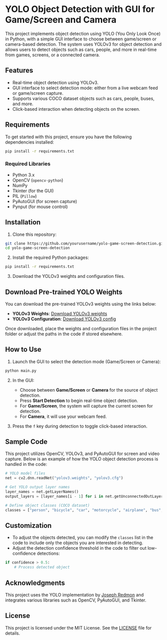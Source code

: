 
# YOLO Object Detection with GUI for Game/Screen and Camera

This project implements object detection using YOLO (You Only Look Once) in Python, with a simple GUI interface to choose between game/screen or camera-based detection. The system uses YOLOv3 for object detection and allows users to detect objects such as cars, people, and more in real-time from games, screens, or a connected camera.

## Features

- Real-time object detection using YOLOv3.
- GUI interface to select detection mode: either from a live webcam feed or game/screen capture.
- Supports various COCO dataset objects such as cars, people, buses, and more.
- Click-based interaction when detecting objects on the screen.

## Requirements

To get started with this project, ensure you have the following dependencies installed:

```bash
pip install -r requirements.txt
```

### Required Libraries

- Python 3.x
- OpenCV (`opencv-python`)
- NumPy
- Tkinter (for the GUI)
- PIL (`Pillow`)
- PyAutoGUI (for screen capture)
- Pynput (for mouse control)

## Installation

1. Clone this repository:

```bash
git clone https://github.com/yourusername/yolo-game-screen-detection.git
cd yolo-game-screen-detection
```

2. Install the required Python packages:

```bash
pip install -r requirements.txt
```

3. Download the YOLOv3 weights and configuration files.

## Download Pre-trained YOLO Weights

You can download the pre-trained YOLOv3 weights using the links below:

- **YOLOv3 Weights**: [Download YOLOv3 weights](https://pjreddie.com/media/files/yolov3.weights)
- **YOLOv3 Configuration**: [Download YOLOv3 config](https://github.com/pjreddie/darknet/blob/master/cfg/yolov3.cfg)

Once downloaded, place the weights and configuration files in the project folder or adjust the paths in the code if stored elsewhere.

## How to Use

1. Launch the GUI to select the detection mode (Game/Screen or Camera):

```bash
python main.py
```

2. In the GUI:
   - Choose between **Game/Screen** or **Camera** for the source of object detection.
   - Press **Start Detection** to begin real-time object detection.
   - For **Game/Screen**, the system will capture the current screen for detection.  
   - For **Camera**, it will use your webcam feed.

3. Press the `f` key during detection to toggle click-based interaction.

## Sample Code

This project utilizes OpenCV, YOLOv3, and PyAutoGUI for screen and video capture. Below is an example of how the YOLO object detection process is handled in the code:

```python
# YOLO model files
net = cv2.dnn.readNet("yolov3.weights", "yolov3.cfg")

# Get YOLO output layer names
layer_names = net.getLayerNames()
output_layers = [layer_names[i - 1] for i in net.getUnconnectedOutLayers()]

# Define object classes (COCO dataset)
classes = ["person", "bicycle", "car", "motorcycle", "airplane", "bus", "train", "truck", ...]
```

## Customization

- To adjust the objects detected, you can modify the `classes` list in the code to include only the objects you are interested in detecting.
- Adjust the detection confidence threshold in the code to filter out low-confidence detections:
  
```python
if confidence > 0.5:
    # Process detected object
```

## Acknowledgments

This project uses the YOLO implementation by [Joseph Redmon](https://pjreddie.com/darknet/yolo/) and integrates various libraries such as OpenCV, PyAutoGUI, and Tkinter.

## License

This project is licensed under the MIT License. See the [LICENSE](LICENSE) file for details.
